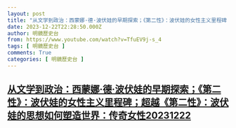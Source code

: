 ```yaml
---
layout: post
title: "从文学到政治：西蒙娜·德·波伏娃的早期探索；《第二性》：波伏娃的女性主义里程碑；超越《第二性》：波伏娃的思想如何塑造世界：传奇女性20231222"
date: 2023-12-22T22:28:50.000Z
author: 明鏡歷史台
from: https://www.youtube.com/watch?v=TfuEV9j-s_4
tags: [ 明鏡歷史台 ]
comments: True
categories: [ 明鏡歷史台 ]
---
```

<!--1703284130000-->
[从文学到政治：西蒙娜·德·波伏娃的早期探索；《第二性》：波伏娃的女性主义里程碑；超越《第二性》：波伏娃的思想如何塑造世界：传奇女性20231222](https://www.youtube.com/watch?v=TfuEV9j-s_4)
------

<div>

</div>
